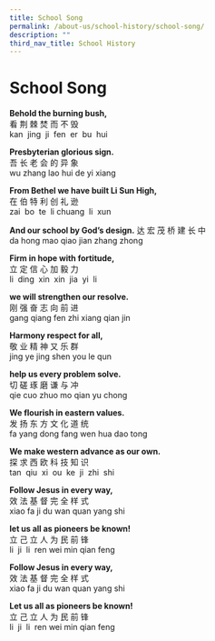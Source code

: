 ```yaml
---
title: School Song
permalink: /about-us/school-history/school-song/
description: ""
third_nav_title: School History
---
```

# **School Song**

**Behold the burning bush,**   
看 荆 棘 焚 而 不 毁  
kan  jing  ji  fen  er  bu  hui

  
**Presbyterian glorious sign.**  
吾 长 老 会 的 异 象  
wu zhang lao hui de yi xiang

  

**From Bethel we have built Li Sun High,**  
在 伯 特 利 创 礼 逊   
zai  bo  te  li chuang  li  xun


**And our school by God’s design.** 
达 宏 茂 桥 建 长 中   
da hong mao qiao jian zhang zhong

**Firm in hope with fortitude,**   
立 定 信 心 加 毅 力   
li  ding  xin  xin  jia  yi  li

**we will strengthen our resolve.**   
刚 强 奋 志 向 前 进   
gang qiang fen zhi xiang qian jin

**Harmony respect for all,**   
敬 业 精 神 又 乐 群    
jing ye jing shen you le qun

**help us every problem solve.**   
切 磋 琢 磨 谦 与 冲   
qie cuo zhuo mo qian yu chong

  

**We flourish in eastern values.**   
发 扬 东 方 文 化 道 统   
fa yang dong fang wen hua dao tong

**We make western advance as our own.**   
探 求 西 欧 科 技 知 识    
tan  qiu  xi  ou  ke  ji  zhi  shi

**Follow Jesus in every way,**   
效 法 基 督 完 全 样 式    
xiao fa ji du wan quan yang shi
  

**let us all as pioneers be known!**   
立 己 立 人 为 民 前 锋    
li  ji  li  ren wei min qian feng

  

**Follow Jesus in every way,**   
效 法 基 督 完 全 样 式     
xiao fa ji du wan quan yang shi

  

**Let us all as pioneers be known!**   
立 己 立 人 为 民 前 锋   
li  ji  li  ren wei min qian feng